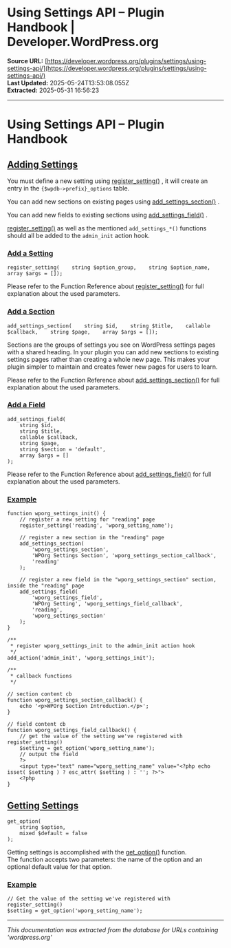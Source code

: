 # Using Settings API – Plugin Handbook | Developer.WordPress.org

**Source URL:** [https://developer.wordpress.org/plugins/settings/using-settings-api/](https://developer.wordpress.org/plugins/settings/using-settings-api/)  
**Last Updated:** 2025-05-24T13:53:08.055Z  
**Extracted:** 2025-05-31 16:56:23

---

# Using Settings API – Plugin Handbook

## [Adding Settings](#adding-settings)

You must define a new setting using [register\_setting()](https://developer.wordpress.org/reference/functions/register_setting/) , it will create an entry in the `{$wpdb->prefix}_options` table.

You can add new sections on existing pages using [add\_settings\_section()](https://developer.wordpress.org/reference/functions/add_settings_section/) .

You can add new fields to existing sections using [add\_settings\_field()](https://developer.wordpress.org/reference/functions/add_settings_field/) .

[register\_setting()](https://developer.wordpress.org/reference/functions/register_setting/) as well as the mentioned `add_settings_*()` functions should all be added to the `admin_init` action hook.  

### [Add a Setting](#add-a-setting)

```
register_setting(    string $option_group,    string $option_name,    array $args = []);
```

Please refer to the Function Reference about [register\_setting()](https://developer.wordpress.org/reference/functions/register_setting/) for full explanation about the used parameters.

### [Add a Section](#add-a-section)

```
add_settings_section(    string $id,    string $title,    callable $callback,    string $page,    array $args = []);
```

Sections are the groups of settings you see on WordPress settings pages with a shared heading. In your plugin you can add new sections to existing settings pages rather than creating a whole new page. This makes your plugin simpler to maintain and creates fewer new pages for users to learn.

Please refer to the Function Reference about [add\_settings\_section()](https://developer.wordpress.org/reference/functions/add_settings_section/) for full explanation about the used parameters.

### [Add a Field](#add-a-field)

```
add_settings_field(
    string $id,
    string $title,
    callable $callback,
    string $page,
    string $section = 'default',
    array $args = []
);
```

Please refer to the Function Reference about [add\_settings\_field()](https://developer.wordpress.org/reference/functions/add_settings_field/) for full explanation about the used parameters.

### [Example](#example)

```
function wporg_settings_init() {
	// register a new setting for "reading" page
	register_setting('reading', 'wporg_setting_name');

	// register a new section in the "reading" page
	add_settings_section(
		'wporg_settings_section',
		'WPOrg Settings Section', 'wporg_settings_section_callback',
		'reading'
	);

	// register a new field in the "wporg_settings_section" section, inside the "reading" page
	add_settings_field(
		'wporg_settings_field',
		'WPOrg Setting', 'wporg_settings_field_callback',
		'reading',
		'wporg_settings_section'
	);
}

/**
 * register wporg_settings_init to the admin_init action hook
 */
add_action('admin_init', 'wporg_settings_init');

/**
 * callback functions
 */

// section content cb
function wporg_settings_section_callback() {
	echo '<p>WPOrg Section Introduction.</p>';
}

// field content cb
function wporg_settings_field_callback() {
	// get the value of the setting we've registered with register_setting()
	$setting = get_option('wporg_setting_name');
	// output the field
	?>
	<input type="text" name="wporg_setting_name" value="<?php echo isset( $setting ) ? esc_attr( $setting ) : ''; ?>">
    <?php
}
```

## [Getting Settings](#getting-settings)

```
get_option(
    string $option,
    mixed $default = false
);
```

Getting settings is accomplished with the [get\_option()](https://developer.wordpress.org/reference/functions/get_option/) function.  
The function accepts two parameters: the name of the option and an optional default value for that option.

### [Example](#example-2)

```
// Get the value of the setting we've registered with register_setting()
$setting = get_option('wporg_setting_name');
```

---

*This documentation was extracted from the database for URLs containing 'wordpress.org'*
